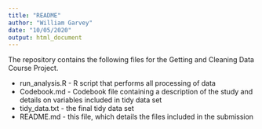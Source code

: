 ```yaml
---
title: "README"
author: "William Garvey"
date: "10/05/2020"
output: html_document
---
```


The repository contains the following files for the Getting and Cleaning Data Course Project.

* run_analysis.R - R script that performs all processing of data
* Codebook.md - Codebook file containing a description of the study and details on variables included in tidy data set
* tidy_data.txt - the final tidy data set
* README.md - this file, which details the files included in the submission